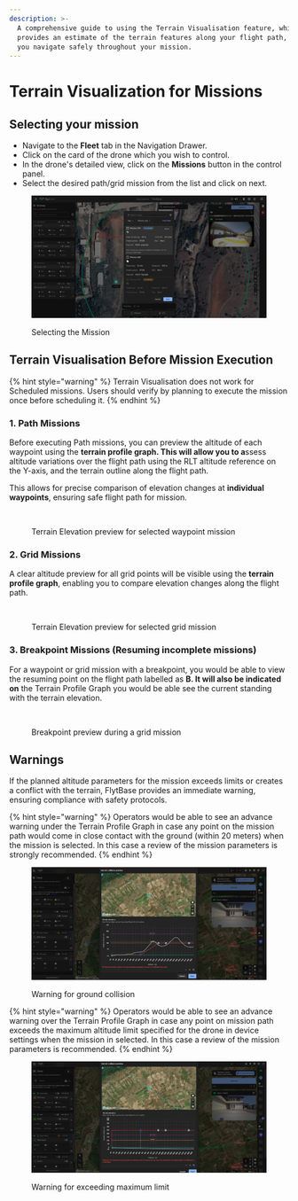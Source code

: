```yaml
---
description: >-
  A comprehensive guide to using the Terrain Visualisation feature, which
  provides an estimate of the terrain features along your flight path, helping
  you navigate safely throughout your mission.
---
```


# Terrain Visualization for Missions

## Selecting your mission

* Navigate to the **Fleet** tab in the Navigation Drawer.
* Click on the card of the drone which you wish to control.
* In the drone's detailed view, click on the **Missions** button in the control panel.
* Select the desired path/grid mission from the list and click on next.

<figure><img src="../../.gitbook/assets/Fleet view-4.png" alt=""><figcaption><p>Selecting the Mission</p></figcaption></figure>

## Terrain Visualisation Before Mission Execution

{% hint style="warning" %}
Terrain Visualisation does not work for Scheduled missions. Users should verify by planning to execute the mission once before scheduling it.
{% endhint %}

### 1. Path Missions

Before executing Path missions, you can preview the altitude of each waypoint using the **terrain profile graph. This will allow you to a**ssess altitude variations over the flight path using the RLT altitude reference on the Y-axis, and the terrain outline along the flight path.&#x20;

This allows for precise comparison of elevation changes at **individual waypoints**, ensuring safe flight path for mission.

<figure><img src="../../.gitbook/assets/Screenshot 2025-02-10 at 7.20.17 PM (1).png" alt=""><figcaption><p>Terrain Elevation preview for selected waypoint mission</p></figcaption></figure>

### 2. Grid Missions

A clear altitude preview for all grid points will be visible using the **terrain profile graph**, enabling you to compare elevation changes along the flight path.&#x20;

<figure><img src="../../.gitbook/assets/Screenshot 2025-02-10 at 7.21.36 PM.png" alt=""><figcaption><p>Terrain Elevation preview for selected grid mission</p></figcaption></figure>

### 3. Breakpoint Missions (Resuming incomplete missions)

For a waypoint or grid mission with a breakpoint, you would be able to view the resuming point on the flight path labelled as **B. It will also be indicated on** the Terrain Profile Graph you would be able see the current standing with the terrain elevation.

<figure><img src="../../.gitbook/assets/Screenshot 2025-02-10 at 7.19.36 PM.png" alt=""><figcaption><p>Breakpoint preview during a grid mission</p></figcaption></figure>



## Warnings

If the planned altitude parameters for the mission exceeds limits or creates a conflict with the terrain, FlytBase provides an immediate warning, ensuring compliance with safety protocols.

{% hint style="warning" %}
Operators would be able to see an advance warning under the Terrain Profile Graph in case any point on the mission path would come in close contact with the ground (within 20 meters) when the mission is selected. In this case a review of the mission parameters is strongly recommended.
{% endhint %}

<figure><img src="../../.gitbook/assets/Untitled design-14-2.png" alt=""><figcaption><p>Warning for ground collision</p></figcaption></figure>

{% hint style="warning" %}
Operators would be able to see an advance warning over the Terrain Profile Graph in case any point on mission path exceeds the maximum altitude limit specified for the drone in device settings when the mission in selected. In this case a review of the mission parameters is recommended.
{% endhint %}

<figure><img src="../../.gitbook/assets/Untitled design-15-3.png" alt=""><figcaption><p>Warning for exceeding maximum limit </p></figcaption></figure>
